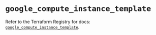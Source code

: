 # `google_compute_instance_template`

Refer to the Terraform Registry for docs: [`google_compute_instance_template`](https://registry.terraform.io/providers/hashicorp/google/6.8.0/docs/resources/compute_instance_template).
